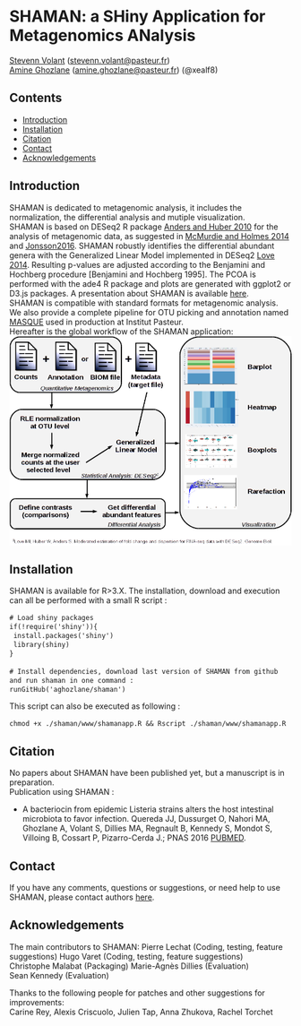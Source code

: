 # SHAMAN: a SHiny Application for Metagenomics ANalysis
[Stevenn Volant](https://research.pasteur.fr/fr/member/stevenn-volant/) (stevenn.volant@pasteur.fr)  
[Amine Ghozlane](https://research.pasteur.fr/fr/member/amine-ghozlane/) (amine.ghozlane@pasteur.fr) (@xealf8)

## Contents

- [Introduction](#introduction)
- [Installation](#installation)
- [Citation](#citation)
- [Contact](#contact)
- [Acknowledgements](#acknowledgements)

## Introduction

SHAMAN is dedicated to metagenomic analysis, it includes the normalization, the differential analysis and mutiple visualization.  
SHAMAN is based on DESeq2 R package [Anders and Huber 2010](http://www.ncbi.nlm.nih.gov/pubmed/20979621) for the analysis of metagenomic data, as suggested in [McMurdie and Holmes 2014](http://www.ncbi.nlm.nih.gov/pmc/articles/PMC3974642/) and [Jonsson2016](http://www.ncbi.nlm.nih.gov/pmc/articles/PMC4727335/).
SHAMAN robustly identifies the differential abundant genera with the Generalized Linear Model implemented in DESeq2 [Love 2014](http://www.ncbi.nlm.nih.gov/pubmed/25516281).
Resulting p-values are adjusted according to the Benjamini and Hochberg procedure [Benjamini and Hochberg 1995].
The PCOA is performed with the ade4 R package and plots are generated with ggplot2 or D3.js packages.
A presentation about SHAMAN is available [here](www/shaman_presentation.pdf).  
SHAMAN is compatible with standard formats for metagenomic analysis. We also provide a complete pipeline for OTU picking and annotation named [MASQUE](https://github.com/aghozlane/masque) used in production at Institut Pasteur.  
Hereafter is the global workflow of the SHAMAN application:  
<img src="www/Workflow.png" align="center" />

## Installation

SHAMAN is available for R>3.X. The installation, download and execution can all be performed with a small R script :
```
# Load shiny packages
if(!require('shiny')){
 install.packages('shiny')
 library(shiny)
}

# Install dependencies, download last version of SHAMAN from github and run shaman in one command :
runGitHub('aghozlane/shaman')
```
This script can also be executed as following : 
```
chmod +x ./shaman/www/shamanapp.R && Rscript ./shaman/www/shamanapp.R
```

## Citation

No papers about SHAMAN have been published yet, but a manuscript is in preparation.  
Publication using SHAMAN :  
  
- A bacteriocin from epidemic Listeria strains alters the host intestinal microbiota to favor infection. Quereda JJ, Dussurget O, Nahori MA, Ghozlane A, Volant S, Dillies MA, Regnault B, Kennedy S, Mondot S, Villoing B, Cossart P, Pizarro-Cerda J.; PNAS 2016 [PUBMED](http://www.ncbi.nlm.nih.gov/pubmed/27140611).


## Contact

If you have any comments, questions or suggestions, or need help to use SHAMAN, please contact authors [here](shaman@pasteur.fr).

## Acknowledgements

The main contributors to SHAMAN:
Pierre Lechat (Coding, testing, feature suggestions)
Hugo Varet (Coding, testing, feature suggestions)  
Christophe Malabat (Packaging)
Marie-Agnès Dillies (Evaluation)  
Sean Kennedy (Evaluation)  

Thanks to the following people for patches and other suggestions for improvements:  
Carine Rey, Alexis Criscuolo, Julien Tap, Anna Zhukova, Rachel Torchet

